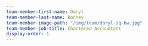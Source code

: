 ```yaml
---
team-member-first-name: Daryl
team-member-last-name: Bonney
team-member-image-path: "/img/team/daryl-sq-bw.jpg"
team-member-job-title: Chartered Accountant
display-order: 1
---
```

